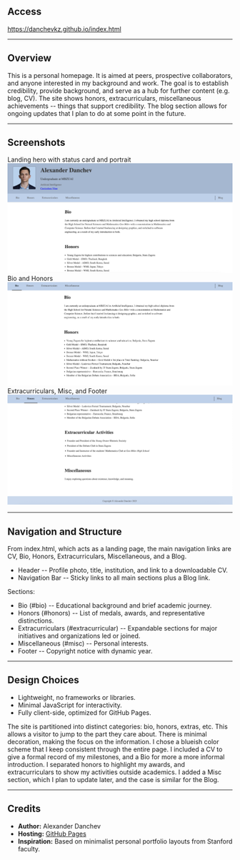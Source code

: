 ## Access
https://danchevkz.github.io/index.html

---

## Overview
This is a personal homepage. It is aimed at peers, prospective collaborators, and anyone interested in my background and work. The goal is to establish credibility, provide background, and serve as a hub for further content (e.g. blog, CV). The site shows honors, extracurriculars, miscellaneous achievements -- things that support credibility. The blog section allows for ongoing updates that I plan to do at some point in the future.

---

## Screenshots
Landing hero with status card and portrait
![](files/main.png)
Bio and Honors
![](files/1.png)
Extracurriculars, Misc, and Footer
![](files/2.png)

---

## Navigation and Structure
From index.html, which acts as a landing page, the main navigation links are CV, Bio, Honors, Extracurriculars, Miscellaneous, and a Blog.

- Header -- Profile photo, title, institution, and link to a downloadable CV.
- Navigation Bar -- Sticky links to all main sections plus a Blog link.

Sections:
- Bio (#bio) -- Educational background and brief academic journey.
- Honors (#honors) -- List of medals, awards, and representative distinctions.
- Extracurriculars (#extracurricular) -- Expandable sections for major initiatives and organizations led or joined.
- Miscellaneous (#misc) -- Personal interests.
- Footer -- Copyright notice with dynamic year.

---

## Design Choices
- Lightweight, no frameworks or libraries.
- Minimal JavaScript for interactivity.
- Fully client-side, optimized for GitHub Pages.

The site is partitioned into distinct categories: bio, honors, extras, etc. This allows a visitor to jump to the part they care about. There is minimal decoration, making the focus on the information. I chose a blueish color scheme that I keep consistent through the entire page. I included a CV to give a formal record of my milestones, and a Bio for more a more informal introduction. I separated honors to highlight my awards, and extracurriculars to show my activities outside academics. I added a Misc section, which I plan to update later, and the case is similar for the Blog.

---

## Credits  
- **Author:** Alexander Danchev  
- **Hosting:** [GitHub Pages](https://pages.github.com/)  
- **Inspiration:** Based on minimalist personal portfolio layouts from Stanford faculty.
